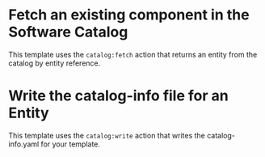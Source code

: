 # Fetch an existing component in the Software Catalog
This template uses the `catalog:fetch` action that returns an entity from the catalog by entity reference.

# Write the catalog-info file for an Entity
This template uses the `catalog:write` action that writes the catalog-info.yaml for your template.
